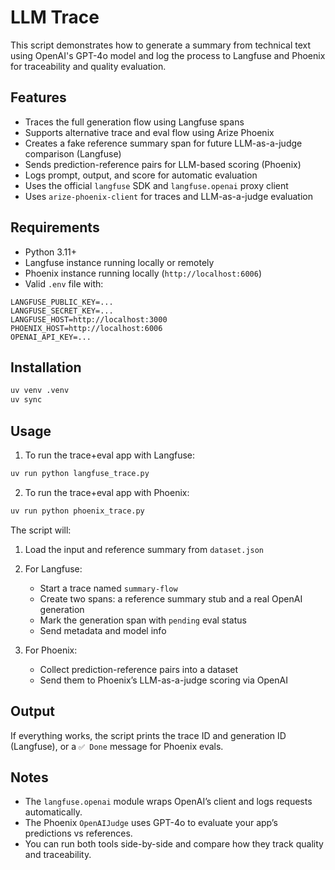 # LLM Trace

This script demonstrates how to generate a summary from technical text using OpenAI's GPT-4o model and log the process to Langfuse and Phoenix for traceability and quality evaluation.

## Features

* Traces the full generation flow using Langfuse spans
* Supports alternative trace and eval flow using Arize Phoenix
* Creates a fake reference summary span for future LLM-as-a-judge comparison (Langfuse)
* Sends prediction-reference pairs for LLM-based scoring (Phoenix)
* Logs prompt, output, and score for automatic evaluation
* Uses the official `langfuse` SDK and `langfuse.openai` proxy client
* Uses `arize-phoenix-client` for traces and LLM-as-a-judge evaluation

## Requirements

* Python 3.11+
* Langfuse instance running locally or remotely
* Phoenix instance running locally (`http://localhost:6006`)
* Valid `.env` file with:

```
LANGFUSE_PUBLIC_KEY=...
LANGFUSE_SECRET_KEY=...
LANGFUSE_HOST=http://localhost:3000
PHOENIX_HOST=http://localhost:6006
OPENAI_API_KEY=...
```

## Installation

```bash
uv venv .venv
uv sync
```

## Usage

1. To run the trace+eval app with Langfuse:

```bash
uv run python langfuse_trace.py
```

2. To run the trace+eval app with Phoenix:

```bash
uv run python phoenix_trace.py
```

The script will:

1. Load the input and reference summary from `dataset.json`

2. For Langfuse:

   * Start a trace named `summary-flow`
   * Create two spans: a reference summary stub and a real OpenAI generation
   * Mark the generation span with `pending` eval status
   * Send metadata and model info

3. For Phoenix:

   * Collect prediction-reference pairs into a dataset
   * Send them to Phoenix’s LLM-as-a-judge scoring via OpenAI

## Output

If everything works, the script prints the trace ID and generation ID (Langfuse), or a `✅ Done` message for Phoenix evals.

## Notes

* The `langfuse.openai` module wraps OpenAI’s client and logs requests automatically.
* The Phoenix `OpenAIJudge` uses GPT-4o to evaluate your app’s predictions vs references.
* You can run both tools side-by-side and compare how they track quality and traceability.
